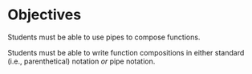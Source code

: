 # Objectives

Students must be able to use pipes to compose functions.

Students must be able to write function compositions in either standard (i.e., parenthetical) notation _or_ pipe notation.
